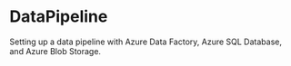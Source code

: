 # DataPipeline
Setting up a data pipeline with Azure Data Factory, Azure SQL Database, and Azure Blob Storage. 
